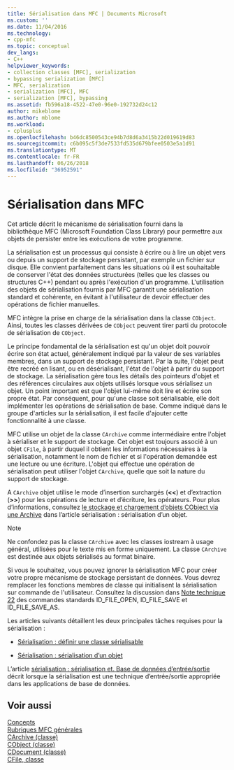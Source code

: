 ```yaml
---
title: Sérialisation dans MFC | Documents Microsoft
ms.custom: ''
ms.date: 11/04/2016
ms.technology:
- cpp-mfc
ms.topic: conceptual
dev_langs:
- C++
helpviewer_keywords:
- collection classes [MFC], serialization
- bypassing serialization [MFC]
- MFC, serialization
- serialization [MFC], MFC
- serialization [MFC], bypassing
ms.assetid: fb596a18-4522-47e0-96e0-192732d24c12
author: mikeblome
ms.author: mblome
ms.workload:
- cplusplus
ms.openlocfilehash: b46dc8500543ce94b7d8d6a3415b22d019619d83
ms.sourcegitcommit: c6b095c5f3de7533fd535d679bfee0503e5a1d91
ms.translationtype: MT
ms.contentlocale: fr-FR
ms.lasthandoff: 06/26/2018
ms.locfileid: "36952591"
---
```

# <a name="serialization-in-mfc"></a>Sérialisation dans MFC
Cet article décrit le mécanisme de sérialisation fourni dans la bibliothèque MFC (Microsoft Foundation Class Library) pour permettre aux objets de persister entre les exécutions de votre programme.  
  
 La sérialisation est un processus qui consiste à écrire ou à lire un objet vers ou depuis un support de stockage persistant, par exemple un fichier sur disque. Elle convient parfaitement dans les situations où il est souhaitable de conserver l'état des données structurées (telles que les classes ou structures C++) pendant ou après l'exécution d'un programme. L'utilisation des objets de sérialisation fournis par MFC garantit une sérialisation standard et cohérente, en évitant à l'utilisateur de devoir effectuer des opérations de fichier manuelles.  
  
 MFC intègre la prise en charge de la sérialisation dans la classe `CObject`. Ainsi, toutes les classes dérivées de `CObject` peuvent tirer parti du protocole de sérialisation de `CObject`.  
  
 Le principe fondamental de la sérialisation est qu'un objet doit pouvoir écrire son état actuel, généralement indiqué par la valeur de ses variables membres, dans un support de stockage persistant. Par la suite, l'objet peut être recréé en lisant, ou en désérialisant, l'état de l'objet à partir du support de stockage. La sérialisation gère tous les détails des pointeurs d'objet et des références circulaires aux objets utilisés lorsque vous sérialisez un objet. Un point important est que l'objet lui-même doit lire et écrire son propre état. Par conséquent, pour qu'une classe soit sérialisable, elle doit implémenter les opérations de sérialisation de base. Comme indiqué dans le groupe d'articles sur la sérialisation, il est facile d'ajouter cette fonctionnalité à une classe.  
  
 MFC utilise un objet de la classe `CArchive` comme intermédiaire entre l'objet à sérialiser et le support de stockage. Cet objet est toujours associé à un objet `CFile`, à partir duquel il obtient les informations nécessaires à la sérialisation, notamment le nom de fichier et si l'opération demandée est une lecture ou une écriture. L'objet qui effectue une opération de sérialisation peut utiliser l'objet `CArchive`, quelle que soit la nature du support de stockage.  
  
 A `CArchive` objet utilise le mode d’insertion surchargés (**<\<**) et d’extraction (**>>**) pour les opérations de lecture et d’écriture, les opérateurs. Pour plus d’informations, consultez [le stockage et chargement d’objets CObject via une Archive](../mfc/storing-and-loading-cobjects-via-an-archive.md) dans l’article sérialisation : sérialisation d’un objet.  
  
> [!NOTE]
>  Ne confondez pas la classe `CArchive` avec les classes iostream à usage général, utilisées pour le texte mis en forme uniquement. La classe `CArchive` est destinée aux objets sérialisés au format binaire.  
  
 Si vous le souhaitez, vous pouvez ignorer la sérialisation MFC pour créer votre propre mécanisme de stockage persistant de données. Vous devrez remplacer les fonctions membres de classe qui initialisent la sérialisation sur commande de l'utilisateur. Consultez la discussion dans [Note technique 22](../mfc/tn022-standard-commands-implementation.md) des commandes standards ID_FILE_OPEN, ID_FILE_SAVE et ID_FILE_SAVE_AS.  
  
 Les articles suivants détaillent les deux principales tâches requises pour la sérialisation :  
  
-   [Sérialisation : définir une classe sérialisable](../mfc/serialization-making-a-serializable-class.md)  
  
-   [Sérialisation : sérialisation d’un objet](../mfc/serialization-serializing-an-object.md)  
  
 L’article [sérialisation : sérialisation et. Base de données d’entrée/sortie](../mfc/serialization-serialization-vs-database-input-output.md) décrit lorsque la sérialisation est une technique d’entrée/sortie appropriée dans les applications de base de données.  
  
## <a name="see-also"></a>Voir aussi  
 [Concepts](../mfc/mfc-concepts.md)   
 [Rubriques MFC générales](../mfc/general-mfc-topics.md)   
 [CArchive (classe)](../mfc/reference/carchive-class.md)   
 [CObject (classe)](../mfc/reference/cobject-class.md)   
 [CDocument (classe)](../mfc/reference/cdocument-class.md)   
 [CFile, classe](../mfc/reference/cfile-class.md)
